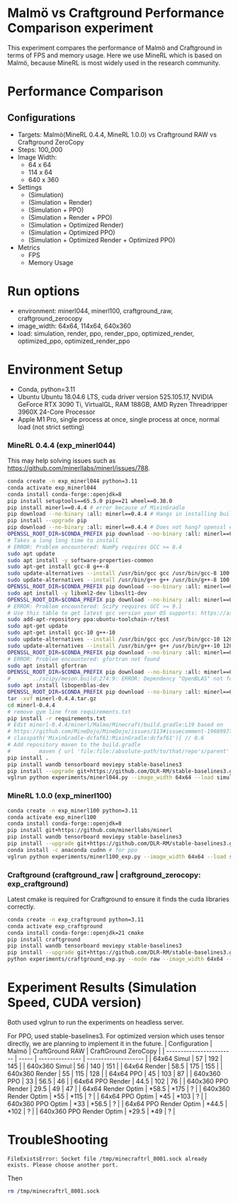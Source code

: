 # Malmö vs Craftground Performance Comparison experiment
This experiment compares the performance of Malmö and Craftground in terms of FPS and memory usage. Here we use MineRL which is based on Malmö, because MineRL is most widely used in the research community.

# Performance Comparison
## Configurations
- Targets: Malmö(MineRL 0.4.4, MineRL 1.0.0) vs Craftground RAW vs Craftground ZeroCopy
- Steps: 100_000
- Image Width:
    - 64 x 64
    - 114 x 64
    - 640 x 360
- Settings
    - (Simulation)
    - (Simulation + Render)
    - (Simulation + PPO)
    - (Simulation + Render + PPO)
    - (Simulation + Optimized Render)
    - (Simulation + Optimized PPO)
    - (Simulation + Optimized Render + Optimized PPO)
- Metrics
    - FPS
    - Memory Usage


# Run options
- environment: minerl044, minerl100, craftground_raw, craftground_zerocopy
- image_width: 64x64, 114x64, 640x360
- load: simulation, render, ppo, render_ppo, optimized_render, optimized_ppo, optimized_render_ppo

# Environment Setup
- Conda, python=3.11
- Ubuntu Ubuntu 18.04.6 LTS, cuda driver version 525.105.17, NVIDIA GeForce RTX 3090 Ti, VirtualGL, RAM 188GB, AMD Ryzen Threadripper 3960X 24-Core Processor
- Apple M1 Pro, single process at once,  single process at once, normal load (not strict setting)

### MineRL 0.4.4 (exp_minerl044)
This may help solving issues such as https://github.com/minerllabs/minerl/issues/788.
```bash
conda create -n exp_minerl044 python=3.11
conda activate exp_minerl044
conda install conda-forge::openjdk=8 
pip install setuptools==65.5.0 pip==21 wheel==0.38.0
pip install minerl==0.4.4 # error because of MixinGradle
pip download --no-binary :all: minerl==0.4.4 # Hangs in installing build dependencies
pip install --upgrade pip
pip download --no-binary :all: minerl==0.4.4 # Does not hang? openssl error
OPENSSL_ROOT_DIR=$CONDA_PREFIX pip download --no-binary :all: minerl==0.4.4
# Takes a long long time to install
# ERROR: Problem encountered: NumPy requires GCC >= 8.4
sudo apt update
sudo apt install -y software-properties-common
sudo apt-get install gcc-8 g++-8
sudo update-alternatives --install /usr/bin/gcc gcc /usr/bin/gcc-8 100
sudo update-alternatives --install /usr/bin/g++ g++ /usr/bin/g++-8 100
OPENSSL_ROOT_DIR=$CONDA_PREFIX pip download --no-binary :all: minerl==0.4.4
sudo apt install -y libxml2-dev libxslt1-dev
OPENSSL_ROOT_DIR=$CONDA_PREFIX pip download --no-binary :all: minerl==0.4.4
# ERROR: Problem encountered: SciPy requires GCC >= 9.1
# Use this table to get latest gcc version your OS supports: https://askubuntu.com/a/1163021/901082
sudo add-apt-repository ppa:ubuntu-toolchain-r/test
sudo apt-get update
sudo apt-get install gcc-10 g++-10
sudo update-alternatives --install /usr/bin/gcc gcc /usr/bin/gcc-10 120
sudo update-alternatives --install /usr/bin/g++ g++ /usr/bin/g++-10 120
OPENSSL_ROOT_DIR=$CONDA_PREFIX pip download --no-binary :all: minerl==0.4.4
# ERROR: Problem encountered: gfortran not found
sudo apt install gfortran
OPENSSL_ROOT_DIR=$CONDA_PREFIX pip download --no-binary :all: minerl==0.4.4
#       ../scipy/meson.build:274:9: ERROR: Dependency "OpenBLAS" not found, tried pkgconfig and cmake
sudo apt install libopenblas-dev
OPENSSL_ROOT_DIR=$CONDA_PREFIX pip download --no-binary :all: minerl==0.4.4
tar -xvf minerl-0.4.4.tar.gz
cd minerl-0.4.4
# remove gym line from requirements.txt
pip install -r requirements.txt
# Edit minerl-0.4.4/minerl/Malmo/Minecraft/build.gradle:L19 based on
# https://github.com/MineDojo/MineDojo/issues/113#issuecomment-1908997704
# classpath('MixinGradle-dcfaf61:MixinGradle:dcfaf61'){ // 0.6
# Add repository maven to the build.gradle
#         maven { url 'file:file:/absolute-path/to/that/repo's/parent' }
pip install .
pip install wandb tensorboard moviepy stable-baselines3
pip install --upgrade git+https://github.com/DLR-RM/stable-baselines3.git # To ensure correct video rendering
vglrun python experiments/minerl044.py --image_width 64x64 --load simulation
```

### MineRL 1.0.0 (exp_minerl100)
```bash
conda create -n exp_minerl100 python=3.11
conda activate exp_minerl100
conda install conda-forge::openjdk=8
pip install git+https://github.com/minerllabs/minerl
pip install wandb tensorboard moviepy stable-baselines3
pip install --upgrade git+https://github.com/DLR-RM/stable-baselines3.git # To ensure correct video rendering
conda install -c anaconda cudnn # for ppo
vglrun python experiments/minerl100_exp.py --image_width 64x64 --load simulation
```

### Craftground (craftground_raw | craftground_zerocopy: exp_craftground)
Latest cmake is required for Craftground to ensure it finds the cuda libraries correctly.
```bash
conda create -n exp_craftground python=3.11
conda activate exp_craftground
conda install conda-forge::openjdk=21 cmake
pip install craftground
pip install wandb tensorboard moviepy stable-baselines3
pip install --upgrade git+https://github.com/DLR-RM/stable-baselines3.git # To ensure correct video rendering
python experiments/craftground_exp.py --mode raw --image_width 64x64 --load simulation
```

# Experiment Results (Simulation Speed, CUDA version)
Both used vglrun to run the experiments on headless server.

For PPO, used stable-baselines3. For optimized version which uses tensor directly, we are planning to implement it in the future.
| Configuration            | Malmö | CraftGround RAW | CraftGround ZeroCopy |
| ------------------------ | ----- | --------------- | -------------------- |
| 64x64 Simul              | 57    | 192             | 145                  |
| 640x360 Simul            | 56    | 140             | 151                  |
| 64x64 Render             | 58.5  | 175             | 155                  |
| 640x360 Render           | 55    | 115             | 128                  |
| 64x64 PPO                | 45    | 103             | 87                   |
| 640x360 PPO              | 33    | 56.5            | 46                   |
| 64x64 PPO Render         | 44.5  | 102             | 76                   |
| 640x360 PPO Render       | 29.5  | 49              | 47                   |
| 64x64 Render Optim       | *58.5 | *175            | ?                    |
| 640x360 Render Optim     | *55   | *115            | ?                    |
| 64x64 PPO Optim          | *45   | *103            | ?                    |
| 640x360 PPO Optim        | *33   | *56.5           | ?                    |
| 64x64 PPO Render Optim   | *44.5 | *102            | ?                    |
| 640x360 PPO Render Optim | *29.5 | *49             | ?                    |

# TroubleShooting
```
FileExistsError: Socket file /tmp/minecraftrl_8001.sock already exists. Please choose another port.
```
Then
```bash
rm /tmp/minecraftrl_8001.sock 
```